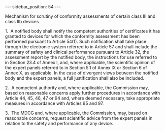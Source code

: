 
<meta data-rh="true" name="docsearch:language" content="en">
<meta data-rh="true" name="docsearch:version" content="current">
<meta data-rh="true" name="docsearch:docusaurus_tag" content="docs-default-current">
        ---
sidebar_position: 54
---
           <p class="stitle-article-norm">Mechanism for scrutiny of conformity assessments of certain class III and class IIb devices</p>
   <p class="norm">1.&nbsp;&nbsp;A notified body shall notify the 
competent authorities of certificates it has granted to devices for 
which the conformity assessment has been performed pursuant to 
Article&nbsp;54(1). Such notification shall take place through the 
electronic system referred to in Article&nbsp;57 and shall include the 
summary of safety and clinical performance pursuant to Article&nbsp;32, 
the assessment report by the notified body, the instructions for use 
referred to in Section&nbsp;23.4 of Annex&nbsp;I, and, where applicable,
 the scientific opinion of the expert panels referred to in 
Section&nbsp;5.1 of Annex&nbsp;IX or Section&nbsp;6 of Annex&nbsp;X, as 
applicable. In the case of divergent views between the notified body and
 the expert panels, a full justification shall also be included.</p>
   <p class="norm">2.&nbsp;&nbsp;A competent authority and, where 
applicable, the Commission may, based on reasonable concerns apply 
further procedures in accordance with Article&nbsp;44, 45, 46, 47 or 94 
and, where deemed necessary, take appropriate measures in accordance 
with Articles&nbsp;95 and&nbsp;97.</p>
   <p class="norm">3.&nbsp;&nbsp;The MDCG and, where applicable, the 
Commission, may, based on reasonable concerns, request scientific advice
 from the expert panels in relation to the safety and performance of any
 device.</p>